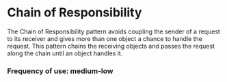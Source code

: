 # Chain of Responsibility

The Chain of Responsibility pattern avoids coupling the sender of a request to its receiver
and gives more than one object a chance to handle the request.
This pattern chains the receiving objects and passes the request along the chain until an object handles it.

### Frequency of use: medium-low